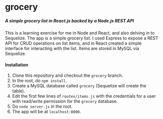 grocery
====

##### A simple grocery list in React.js backed by a Node.js REST API

This is a learning exercise for me in Node and React, and also delving in to Sequelize.
The app is a simple grocery list.
I used Express to expose a REST API for CRUD operations on list items,
and in React created a simple interface for interacting with the list.
Items are stored in MySQL via Sequelize.

#### Installation

1. Clone this repository and checkout the `grocery` branch.
2. In the root, do `npm install`.
3. Create a MySQL database called `grocery` (Sequelize will create the table).
4. Edit the first few lines of `routes/items.js` with the credentials for a user with read/write permission for the `grocery` database.
5. Do `node server.js` in the root.
6. The app will be at `localhost:8000`.
